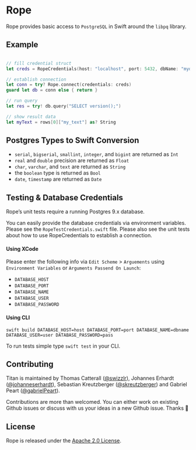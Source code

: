 # Rope

Rope provides basic access to `PostgreSQL` in Swift around the `libpq` library.

## Example

```swift

// fill credential struct
let creds = RopeCredentials(host: "localhost", port: 5432, dbName: "mydatabase", user: "johannes", password: "very_secure_password")

// establish connection   
let conn = try? Rope.connect(credentials: creds)
guard let db = conn else { return }

// run query
let res = try! db.query("SELECT version();")

// show result data
let myText = rows[0]["my_text"] as? String
```

## Postgres Types to Swift Conversion

* `serial`, `bigserial`, `smallint`, `integer`, and `bigint` are returned as `Int`
* `real` and `double` precision are returned as `Float`
* `char`, `varchar`, and `text` are returned as `String`
* the `boolean` type is returned as `Bool`
* `date`, `timestamp` are returned as `Date`

## Testing & Database Credentials

Rope’s unit tests require a running Postgres 9.x database.

You can easily provide the database credentials via environment variables.
Please see the `RopeTestCredentials.swift` file. Please also see the unit tests about how to use RopeCredentials to establish a connection.

#### Using XCode

Please enter the following info via `Edit Scheme` > `Arguements` using `Environment Variables` or `Arguments Passend On Launch`:

* `DATABASE_HOST`
* `DATABASE_PORT`
* `DATABASE_NAME`
* `DATABASE_USER`
* `DATABASE_PASSWORD`

#### Using CLI

```
swift build DATABASE_HOST=host DATABASE_PORT=port DATABASE_NAME=dbname DATABASE_USER=user DATABASE_PASSWORD=pass
```

To run tests simple type `swift test` in your CLI.


## Contributing

Titan is maintained by Thomas Catterall ([@swizzlr](https://github.com/swizzlr)), Johannes Erhardt ([@johanneserhardt](https://github.com/johanneserhardt)), Sebastian Kreutzberger ([@skreutzberger](https://github.com/skreutzberger)) and Gabriel Peart ([@gabrielPeart](https://github.com/gabrielPeart)).

Contributions are more than welcomed. You can either work on existing Github issues or discuss with us your ideas in a new Github issue. Thanks 🙌

## License

Rope is released under the [Apache 2.0 License](https://github.com/bermudadigitalstudio/rope/blob/master/LICENSE.txt).
